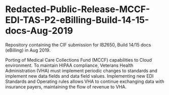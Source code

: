# Redacted-Public-Release-MCCF-EDI-TAS-P2-eBilling-Build-14-15-docs-Aug-2019
Repository containing the CIF submission for IB*2*650, Build 14/15 docs (eBilling) in Aug 2019.

Porting of Medical Care Collections Fund (MCCF) capabilities to Cloud environment. To maintain HIPAA compliance, Veterans Health Administration (VHA) must implement periodic changes to standards and implement new data fields and data field values. Implementing new EDI Standards and Operating rules allows VHA to continue exchanging data with insurance payers, maintaining the flow of revenue to VHA.

